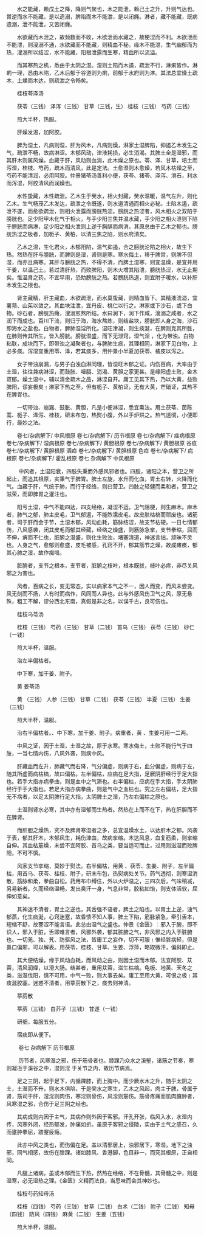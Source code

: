 <!-- { "loadSidebar": true } -->
　　水之能藏，赖戊土之降，降则气聚也，木之能泄，赖己土之升，升则气达也。胃逆而水不能藏，是以遗溺，脾陷而木不能泄，是以闭癃。淋者，藏不能藏，既病遗溺，泄不能泄，又苦闭癃。

　　水欲藏而木泄之，故频数而不收，木欲泄而水藏之，故梗涩而不利。木欲泄而不能泄，则溲溺不通，水欲藏而不能藏，则精血不秘。缘木不能泄，生气幽郁而为热，溲溺所以结涩，水不能藏，阳根泄露而生寒，精血所以流溢。

　　而其寒热之机，悉由于太阴之湿。湿则土陷而木遏，疏泄不行，淋痢皆作。淋痢一理，悉由木陷，乙木后郁于谷道则为痢，前郁于水府则为淋。其法总宜燥土疏木，土燥而木达，则疏泄之令畅矣。

　　桂枝苓泽汤

　　茯苓（三钱） 泽泻（三钱） 甘草（三钱，生） 桂枝（三钱） 芍药（三钱）

　　煎大半杯，热服。

　　肝燥发渴，加阿胶。

　　脾为湿土，凡病则湿，肝为风木，凡病则燥，淋家土湿脾陷，抑遏乙木发生之气，疏泄不畅，故病淋涩。木郁风动，津液耗损，必生消渴。其脾土全是湿邪，而其肝木则属风燥。血藏于肝，风动则血消，此木燥之原也。苓、泽、甘草，培土而泻湿，桂枝、芍药，疏木而清风，此是定法。土愈湿则木愈燥，若风木枯燥之至，芍药不能清润，必用阿胶。仲景猪苓汤善利小便，茯苓、猪苓、泽泻、滑石，利水而泻湿，阿胶清风而润燥也。

　　水性蛰藏，木性疏泄。乙木生于癸水，相火封藏，癸水温暖，温气左升，则化乙木。生气畅茂乙木发达，疏泄之令既遂，则水道清通而相火必秘。土陷木遏，疏泄不遂，而愈欲疏泄，则相火泄露而膀胱热涩。膀胱之热涩者，风木相火之双陷于膀胱也。足少阳甲木化气于相火，与手少阳三焦并温水藏，手少阳之相火泄则下陷于膀胱而病淋，足少阳之相火泄则上逆于胸膈而病消，其原总由于乙木之郁也。膀胱热涩之极者，加栀子、黄柏，以清三焦之陷，则水府清矣。

　　乙木之温，生化君火，木郁阳陷，温气抑遏，合之膀胱沦陷之相火，故生下热。然热在肝与膀胱，而脾则是湿，肾则是寒。寒水侮土，移于脾宫，则脾不但湿，而亦且病寒。其肝与膀胱之热，不得不清，而脾土湿寒，则宜温燥，是宜并用干姜，以温己土。若过清肝热，而败脾阳，则木火增其陷泄，膀胱热涩，水无止期矣。惟温肾之药，不宜早用，恐助膀胱之热。若膀胱热退，则宜附子暖水，以补肝木发生之根也。

　　肾主藏精，肝主藏血，木欲疏泄，而水莫蛰藏，则精血皆下。其精液流溢，宜薯蓣、山茱以敛之。其血块注泄，宜丹皮、桃仁以行之。淋家或下沙石，或下白物。砂石者，膀胱热癃，溲溺煎熬所结。水曰润下，润下作咸，溲溺之咸者，水之润下而成也。百川下流，则归于海，海水熬炼，则结盐块，膀胱即人身之海，沙石即海水之盐也。白物者，脾肺湿淫所化。湿旺津凝，则生痰涎，在脾则克其所胜，在肺则传其所生，皆入膀胱。膀胱湿盛，而下无泄窍，湿气淫 ，化为带浊。白物粘联，成块而下，即带浊之凝聚者也，与脾肺生痰，其理相同，淋家下见白物，上必多痰。泻湿宜重用苓、泽，若其痰多，用仲景小半夏加茯苓、橘皮以泻之。

　　女子带浊崩漏，与男子白浊血淋同理，皆湿旺木郁之证。内伤百病，大率由于土湿，往往兼病淋涩，而鼓胀、噎膈、消渴、黄胆之家更甚。是缘阳虚土败，金木双郁。燥土温中，辅以清金疏木之品，淋涩自开。庸工见其下热，乃以大黄，益败脾阳，谬妄极矣﹗淋家下热之至，但有栀子、黄柏证，无有大黄，芒硝证，其热不在脾胃也。

　　一切带浊、崩漏、鼓胀、黄胆，凡是小便淋涩，悉宜熏法。用土茯苓、茵陈蒿、栀子、泽泻、桂枝，研末布包，热熨小腹，外以手炉烘之。热气透彻，小便即行，最妙之法。

　　卷七/杂病解下/ 中风根原  卷七/杂病解下/ 历节根原  卷七/杂病解下/ 痉病根原  卷七/杂病解下/ 湿病根原  卷七/杂病解下/ 黄胆根原  卷七/杂病解下/ 黄胆根原 谷疸  卷七/杂病解下/ 黄胆根原 酒疸  卷七/杂病解下/ 黄胆根原 色疸  卷七/杂病解下/ 病根原  卷七/杂病解下/ 霍乱根原
 卷七 杂病解下 中风根原

　　 中风者，土湿阳衰，四肢失秉而外感风邪者也。四肢，诸阳之本，营卫之所起止，而追其根原，实秉气于脾胃。脾土左旋，水升而化血，胃土右转，火降而化气。血藏于肝，气统于肺，而行于经络，则曰营卫。四肢之轻健而柔和者，营卫之滋荣，而即脾胃之灌注也。

　　阳亏土湿，中气不能四达，四支经络，凝涩不运，卫气阻梗，则生麻木。麻木者，肺气之郁，肺主皮毛，卫气郁遏，不能煦濡皮毛，故皮肤枯槁而顽废也。诸筋者，司于肝而会于节，土湿木郁，风动血耗，筋脉结涩，故支节枯硬。一日七情郁伤，八风感袭，闭其皮毛而郁其经藏，经络之燥盛，则筋脉急挛，支节拳缩，屈而不伸，痹而不仁也，脏腑之湿盛，则化生败浊，堵塞清道，神迷言拙，顽昧不灵也。人身之气，愈郁则愈盛，皮毛被感，孔窍不开，郁其筋节之燥，故成瘫痪，郁其心肺之湿，故作痴喑。

　　脏腑者，支节之根本，支节者，脏腑之枝叶，根本既拔，枝叶必瘁，非尽关风邪之为害也。

　　风者，百病之长，变无常态，实以病家本气之不一，因人而变，而风未尝变。风无刻而不扬，人有时而病作，风同而人异也。此与外感风伤卫气之风，原无悬殊，粗工不解，谬分西北东南，真假是非之名，以误千古，良可伤也。

　　桂枝乌苓汤

　　桂枝（三钱） 芍药（三钱） 甘草（二钱） 首乌（三钱） 茯苓（三钱） 砂仁（一钱）

　　煎大半杯，温服。

　　治左半偏枯者。

　　中下寒，加干姜、附子。

　　黄 姜苓汤

　　黄 （三钱） 人参（三钱） 甘草（二钱） 茯苓（三钱） 半夏（三钱） 生姜（三钱）

　　煎大半杯，温服。

　　治右半偏枯者。、中下寒，加干姜、附子。病重者，黄 、生姜可用一二两。

　　中风之证，因于土湿，土湿之故，原于水寒。寒水侮土，土败不能行气于四肢，一当七情内伤，八风外袭，则病中风。

　　肝藏血而左升，肺藏气而右降，气分偏虚，则病于右，血分偏虚，则病于左，随其所虚而病枯槁，故曰偏枯。左半偏枯，应病在足大指，足厥阴肝经行于足大指也。若手大指亦病拳曲，则是血中之气滞也。右半偏枯，应病在手大指，手太阴肺经行于手大指也。若足大指亦病拳曲，则是气中之血枯也。究之左右偏枯，足大指无不病者，以足太阴脾行足大指，太阴脾土之湿，乃左右偏枯之原也。

　　土湿则肾水必寒，其中亦有湿郁而生热者。然热在上而不在下，热在肝胆而不在脾肾。

　　而肝胆之燥热，究不及脾肾寒湿者之多，总宜温燥水土，以达肝木之郁。风袭于表，郁其肝木，木郁风生，耗伤津血，故病挛缩。木达风息，血复筋柔，则挛缩自伸。其血枯筋燥，未尝不宜阿胶、首乌之类，要当适可而止，过用则滋湿而败脾阳，不可不慎。

　　风家支节挛缩，莫妙于熨法。右半偏枯，用黄 、茯苓、生姜、附子，左半偏枯，用首乌、茯苓、桂枝、附子，研末布包，热熨病处关节。药气透彻，则寒湿消散，筋脉和柔，拳曲自松。药用布巾缚住，外以火炉温之，三四次后，气味稍减，另易新者。久而经络温畅，发出臭汗一身，气息非常，胶粘如饴，则支体活软，屈伸如意矣。

　　其神迷不清者，胃土之逆也，其舌强不语者，脾土之陷也。以胃土上逆，浊气郁蒸，化生痰涎，心窍迷塞，故昏愦不知人事，脾土下陷，筋脉紧急，牵引舌本，短缩不舒，故謇涩不能言语。此总由湿气之盛也。仲景《金匮》︰邪入于腑，即不识人，邪入于脏，舌即难言者，风邪外袭，郁其脏腑之气，非风邪之内入于脏腑也。一切羌、独、艽、防驱风之法，皆庸工之妄作，切不可服﹗惟经脏病轻，但是鼻口偏邪，可以解表。用茯苓，桂枝、甘草、生姜、浮萍，略取微汗，偏斜即止。

　　其大便结燥，缘于风动血耗，而风动之由，则因土湿而木郁。法宜阿胶、苁蓉，清风润燥，以滑大肠。结甚者，重用苁蓉，滋生枯槁。龟板、地黄、天冬之类，滋湿伐阳，慎不可用，中气一败，则大事去矣。庸工至用大黄，可恨之极﹗其痰涎胶塞，迷惑不清者，用葶苈散下之，痰去则神清。

　　葶苈散

　　葶苈（三钱） 白芥子（三钱） 甘遂（一钱）

　　研细，每服五分。

　　宿痰即从便下。

　　
 卷七 杂病解下 历节根原

　　 历节者，风寒湿之邪，伤于筋骨者也。膝踝乃众水之溪壑，诸筋之节奏，寒则凝冱于溪谷之中，湿则淫 于关节之内，故历节病焉。

　　足之三阴，起于足下，内循踝膝，而上胸中。而少厥水木之升，随乎太阴之土，土湿而不升，则水木俱陷，于是癸水之寒生，乙木之风起，肉主于脾，骨属于肾，筋司于肝，湿淫则肉伤，寒淫则骨伤，风淫则筋伤。筋骨疼痛而肌肉臃肿者，风寒湿之邪，合伤于足三阴之经也。

　　其病成则内因于主气，其病作则外因于客邪。汗孔开张，临风入水，水湿内传，风寒外闭，经热郁发，肿痛如折。虽原于客邪之侵陵，实由于主气之感召，久而壅肿拳屈，跛蹇疲癃。

　　此亦中风之类也，而伤偏在足。盖以清邪居上，浊邪居下，寒湿，地下之浊邪，同气相感，故伤在膝踝。诸如膝风、香港脚，色目非一，而究其根原，正自相同。

　　凡腿上诸病，虽或木郁而生下热，然热在经络，不在骨髓，其骨髓之中，则是湿寒，必无湿热之理。《金匮》义精而法良，当思味而会其神妙也。

　　桂枝芍药知母汤

　　桂枝（四钱） 芍药（三钱） 甘草（二钱） 白术（二钱） 附子（二钱） 知母（四钱） 防风（四钱） 麻黄（二钱） 生姜（五钱）

　　煎大半杯，温服。

